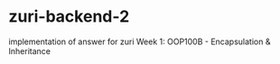 # zuri-backend-2
implementation of answer for zuri Week 1: OOP100B - Encapsulation &amp; Inheritance
